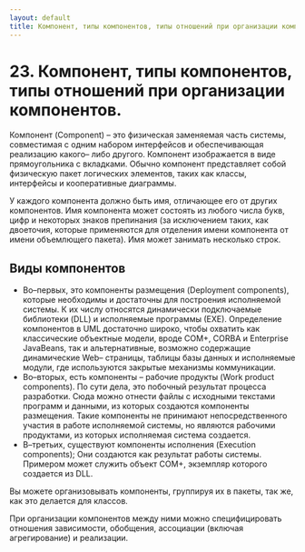 ```yaml
---
layout: default
title: Компонент, типы компонентов, типы отношений при организации компонентов.
---
```


# 23. Компонент, типы компонентов, типы отношений при организации компонентов.

Компонент (Component) – это физическая заменяемая часть системы, совместимая с одним набором интерфейсов и обеспечивающая реализацию какого– либо другого. Компонент изображается в виде прямоугольника с вкладками.  Обычно компонент представляет собой физическую пакет логических элементов, таких как классы, интерфейсы и кооперативные диаграммы.

У каждого компонента должно быть имя, отличающее его от других компонентов. Имя компонента может состоять из любого числа букв, цифр и некоторых знаков препинания (за исключением таких, как двоеточия, которые применяются для отделения имени компонента от имени объемлющего пакета). Имя может занимать несколько строк.

## Виды компонентов

* Во–первых, это компоненты размещения (Deployment components), которые необходимы и достаточны для построения исполняемой системы. К их числу относятся динамически подключаемые библиотеки (DLL) и исполняемые программы (ЕХЕ). Определение компонентов в UML достаточно широко, чтобы охватить как классические объектные модели, вроде СОМ+, CORBA и Enterprise JavaBeans, так и альтернативные, возможно содержащие динамические Web– страницы, таблицы базы данных и исполняемые модули, где используются закрытые механизмы коммуникации.
* Во–вторых, есть компоненты – рабочие продукты (Work product components). По сути дела, это побочный результат процесса разработки. Сюда можно отнести файлы с исходными текстами программ и данными, из которых создаются компоненты размещения. Такие компоненты не принимают непосредственного участия в работе исполняемой системы, но являются рабочими продуктами, из которых исполняемая система создается.
* В–третьих, существуют компоненты исполнения (Execution components); Они создаются как результат работы системы. Примером может служить объект СОМ+, экземпляр которого создается из DLL.

Вы можете организовывать компоненты, группируя их в пакеты, так же, как это делается для классов.

При организации компонентов между ними можно специфицировать отношения зависимости, обобщения, ассоциации (включая агрегирование) и реализации.
